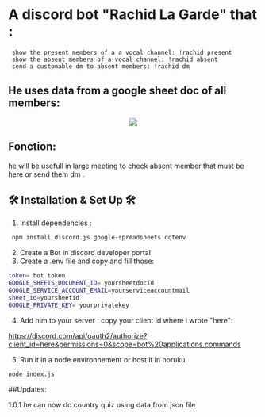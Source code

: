 # A discord bot "Rachid La Garde" that :

     show the present members of a a vocal channel: !rachid present
     show the absent members of a vocal channel: !rachid absent
     send a customable dm to absent members: !rachid dm 

## He uses data from a google sheet doc of all members:

  <div align="center">
  <img src="https://i.ibb.co/jr0ttcF/chrome-sbt-T1gejc-C.png" />
</div>


## Fonction:

 he will be usefull in large meeting to check absent member that must be here or send them dm .

 ## 🛠 Installation & Set Up 🛠

1. Install dependencies :
  ```sh
   npm install discord.js google-spreadsheets dotenv
   ```  
2. Create a Bot in discord developer portal
3. Create a .env file and copy and fill those:
```sh
token= bot token
GOOGLE_SHEETS_DOCUMENT_ID= yoursheetdocid
GOOGLE_SERVICE_ACCOUNT_EMAIL=yourserviceaccountmail
sheet_id=yoursheetid
GOOGLE_PRIVATE_KEY= yourprivatekey
```
4. Add him to your server :
copy your client id where i wrote "here":

https://discord.com/api/oauth2/authorize?client_id=here&permissions=0&scope=bot%20applications.commands

5. Run it in a node environnement or host it in horuku
```sh
node index.js
```

##Updates:

1.0.1 he can now do country quiz using data from json file

